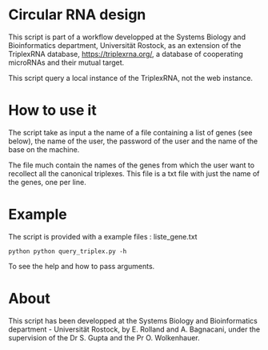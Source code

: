 # Circular RNA design

This script is part of a workflow developped at the Systems Biology and Bioinformatics department, Universität Rostock, as an extension of the TriplexRNA database, https://triplexrna.org/, a database of cooperating microRNAs and their mutual target.

This script query a local instance of the TriplexRNA, not the web instance.


# How to use it

The script take as input a the name of a file containing a list of genes (see below), the name of the user, the password of the user and the name of the base on the machine.

The file much contain the names of the genes from which the user want to recollect all the canonical triplexes. This file is a txt file with just the name of the genes, one per line.

# Example

The script is provided with a example files :  liste_gene.txt


	python python query_triplex.py -h

To see the help and how to pass arguments.

# About

This script has been developped at the Systems Biology and Bioinformatics department - Universität Rostock, by E. Rolland and A. Bagnacani, under the supervision of the Dr S. Gupta and the Pr O. Wolkenhauer.
